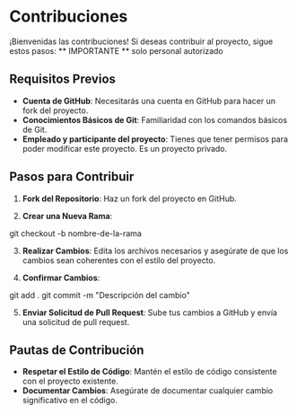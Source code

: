 # Contribuciones

¡Bienvenidas las contribuciones! Si deseas contribuir al proyecto, sigue estos pasos:
** IMPORTANTE ** solo personal autorizado

## Requisitos Previos
- **Cuenta de GitHub**: Necesitarás una cuenta en GitHub para hacer un fork del proyecto.
- **Conocimientos Básicos de Git**: Familiaridad con los comandos básicos de Git.
- **Empleado y participante del proyecto**: Tienes que tener permisos para poder modificar este proyecto. Es un proyecto privado.

## Pasos para Contribuir

1. **Fork del Repositorio**:
   Haz un fork del proyecto en GitHub.

2. **Crear una Nueva Rama**:

git checkout -b nombre-de-la-rama

3. **Realizar Cambios**:
Edita los archivos necesarios y asegúrate de que los cambios sean coherentes con el estilo del proyecto.

4. **Confirmar Cambios**:

git add .
git commit -m "Descripción del cambio"


5. **Enviar Solicitud de Pull Request**:
Sube tus cambios a GitHub y envía una solicitud de pull request.

## Pautas de Contribución
- **Respetar el Estilo de Código**: Mantén el estilo de código consistente con el proyecto existente.
- **Documentar Cambios**: Asegúrate de documentar cualquier cambio significativo en el código.
